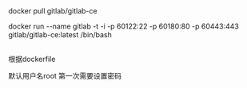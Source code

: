 ##

docker pull gitlab/gitlab-ce


docker run --name gitlab -t -i -p 60122:22 -p 60180:80 -p 60443:443 gitlab/gitlab-ce:latest /bin/bash

## 


根据dockerfile

默认用户名root
第一次需要设置密码